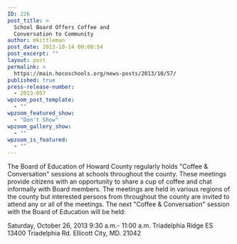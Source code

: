 ```yaml
---
ID: 226
post_title: >
  School Board Offers Coffee and
  Conversation to Community
author: mkittleman
post_date: 2013-10-14 00:00:54
post_excerpt: ""
layout: post
permalink: >
  https://main.hocoschools.org/news-posts/2013/10/57/
published: true
press-release-number:
  - 2013-057
wpzoom_post_template:
  - ""
wpzoom_featured_show:
  - "Don't Show"
wpzoom_gallery_show:
  - ""
wpzoom_is_featured:
  - ""
---
```

The Board of Education of Howard County regularly holds "Coffee &amp; Conversation" sessions at schools throughout the county. These meetings provide citizens with an opportunity to share a cup of coffee and chat informally with Board members. The meetings are held in various regions of the county but interested persons from throughout the county are invited to attend any or all of the meetings. The next "Coffee &amp; Conversation" session with the Board of Education will be held:

Saturday, October 26, 2013
9:30 a.m.- 11:00 a.m.
Triadelphia Ridge ES
13400 Triadelphia Rd.
Ellicott City, MD. 21042